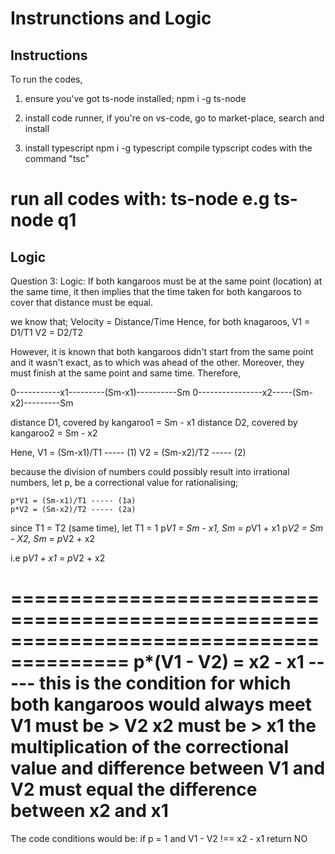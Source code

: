 Instrunctions and Logic
==============================================================
Instructions
-------------------------------------------------------------
To run the codes, 
1) ensure you've got ts-node installed;
npm i -g ts-node

2) install code runner, if you're on vs-code, go to market-place, search and install
3) install typescript
npm i -g typescript
compile typscript codes with the command "tsc"

run all codes with: ts-node <filename>
e.g ts-node q1
=================================================================
Logic
---------------------------------------
Question 3: 
Logic: If both kangaroos must be at the same point (location) at the same time,
it then implies that the time taken for both kangaroos to cover that distance must be equal.

we know that; Velocity = Distance/Time
Hence, for both knagaroos, V1 = D1/T1
V2 = D2/T2

However, it is known that both kangaroos didn't start from the same point and it wasn't exact, as to which was ahead of the other. Moreover, they must finish at the same point and same time. Therefore,

0-----------x1---------(Sm-x1)----------Sm
0----------------x2-----(Sm-x2)---------Sm

distance D1, covered by kangaroo1 = Sm - x1
distance D2, covered by kangaroo2 = Sm - x2

Hene, V1 = (Sm-x1)/T1 ----- (1)
      V2 = (Sm-x2)/T2 ----- (2)

because the division of numbers could possibly result into irrational numbers,
let p, be a correctional value for rationalising;

    p*V1 = (Sm-x1)/T1 ----- (1a)
    p*V2 = (Sm-x2)/T2 ----- (2a)
since T1 = T2 (same time), let T1 = 1
p*V1 = Sm - x1, Sm = p*V1 + x1
p*V2 = Sm - X2, Sm = p*V2 + x2

i.e p*V1 + x1 = p*V2 + x2

========================================================================================
p*(V1 - V2) = x2 - x1 ----- this is the condition for which both kangaroos would always meet
V1 must be > V2
x2 must be > x1
the multiplication of the correctional value and difference between V1 and V2 must equal
the difference between x2 and x1
==========================================================================================

The code conditions would be:
if p = 1 and V1 - V2 !== x2 - x1 return NO

